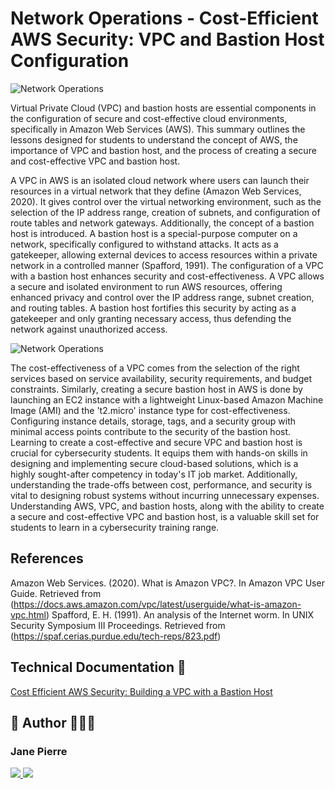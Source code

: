 # Network Operations - Cost-Efficient AWS Security: VPC and Bastion Host Configuration



![Network Operations](https://drive.google.com/uc?export=view&id=1v3mZnepkebRGvc_HeeLbRqZDOv5W0M-S)



Virtual Private Cloud (VPC) and bastion hosts are essential components in the configuration of secure and cost-effective cloud environments, specifically in Amazon Web Services (AWS). This summary outlines the lessons designed for students to understand the concept of AWS, the importance of VPC and bastion host, and the process of creating a secure and cost-effective VPC and bastion host.

A VPC in AWS is an isolated cloud network where users can launch their resources in a virtual network that they define (Amazon Web Services, 2020). It gives control over the virtual networking environment, such as the selection of the IP address range, creation of subnets, and configuration of route tables and network gateways. Additionally, the concept of a bastion host is introduced. A bastion host is a special-purpose computer on a network, specifically configured to withstand attacks. It acts as a gatekeeper, allowing external devices to access resources within a private network in a controlled manner (Spafford, 1991).  The configuration of a VPC with a bastion host enhances security and cost-effectiveness. A VPC allows a secure and isolated environment to run AWS resources, offering enhanced privacy and control over the IP address range, subnet creation, and routing tables. A bastion host fortifies this security by acting as a gatekeeper and only granting necessary access, thus defending the network against unauthorized access.


![Network Operations](https://drive.google.com/uc?export=view&id=1bgHnYI9mX4D3NPRysSELi7glfagls1vE)


The cost-effectiveness of a VPC comes from the selection of the right services based on service availability, security requirements, and budget constraints. Similarly, creating a secure bastion host in AWS is done by launching an EC2 instance with a lightweight Linux-based Amazon Machine Image (AMI) and the 't2.micro' instance type for cost-effectiveness. Configuring instance details, storage, tags, and a security group with minimal access points contribute to the security of the bastion host.  Learning to create a cost-effective and secure VPC and bastion host is crucial for cybersecurity students. It equips them with hands-on skills in designing and implementing secure cloud-based solutions, which is a highly sought-after competency in today's IT job market. Additionally, understanding the trade-offs between cost, performance, and security is vital to designing robust systems without incurring unnecessary expenses.  Understanding AWS, VPC, and bastion hosts, along with the ability to create a secure and cost-effective VPC and bastion host, is a valuable skill set for students to learn in a cybersecurity training range.

## References

Amazon Web Services. (2020). What is Amazon VPC?. In Amazon VPC User Guide. Retrieved from (https://docs.aws.amazon.com/vpc/latest/userguide/what-is-amazon-vpc.html)
Spafford, E. H. (1991). An analysis of the Internet worm. In UNIX Security Symposium III Proceedings. Retrieved from (https://spaf.cerias.purdue.edu/tech-reps/823.pdf)


## Technical Documentation 🤖

[Cost Efficient AWS Security: Building a VPC with a Bastion Host](https://docs.google.com/document/d/1qTGVwjBgo6Z0dg6m_5t7Z-JhauqFQbrKNjb-yb_VbbI/edit?usp=drive_link)

## 🔗 Author 👩🏽‍💻 

### Jane Pierre <p align="left">
  <a href="https://www.linkedin.com/in/jane-pierre-page/">
    <img src="https://skillicons.dev/icons?i=linkedin" />
  </a>  
    <a href="https://github.com/jjperipheral">
    <img src="https://skillicons.dev/icons?i=github" />
  </a>
</p>
